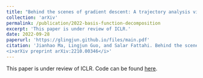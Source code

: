```yaml
---
title: "Behind the scenes of gradient descent: A trajectory analysis via basis function decomposition."
collection: 'arXiv'
permalink: /publication/2022-basis-function-decomposition
excerpt: 'This paper is under review of ICLR.'
date: 2022-09-28
paperurl: 'https://glingjun.github.io/files/main.pdf'
citation: 'Jianhao Ma, Lingjun Guo, and Salar Fattahi. Behind the scenes of gradient descent: A trajectory analysis via basis function decomposition. 2022.
<i>arXiv preprint arXiv:2210.00346</i>'
---
```

This paper is under review of ICLR. Code can be found [here](https://github.com/jianhaoma/function-basis-decomposition).
